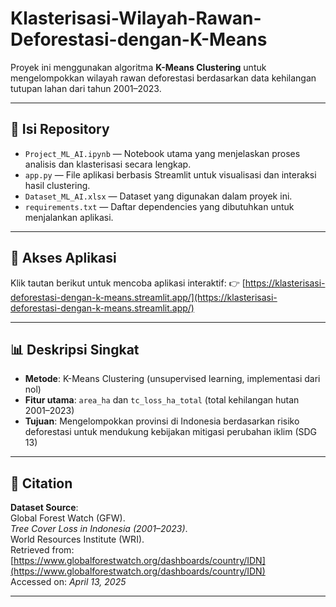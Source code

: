 # Klasterisasi-Wilayah-Rawan-Deforestasi-dengan-K-Means

Proyek ini menggunakan algoritma **K-Means Clustering** untuk mengelompokkan wilayah rawan deforestasi berdasarkan data kehilangan tutupan lahan dari tahun 2001–2023.

---

## 📂 Isi Repository

- `Project_ML_AI.ipynb` — Notebook utama yang menjelaskan proses analisis dan klasterisasi secara lengkap.
- `app.py` — File aplikasi berbasis Streamlit untuk visualisasi dan interaksi hasil clustering.
- `Dataset_ML_AI.xlsx` — Dataset yang digunakan dalam proyek ini.
- `requirements.txt` — Daftar dependencies yang dibutuhkan untuk menjalankan aplikasi.

---

## 🔗 Akses Aplikasi

Klik tautan berikut untuk mencoba aplikasi interaktif:
👉 [https://klasterisasi-deforestasi-dengan-k-means.streamlit.app/](https://klasterisasi-deforestasi-dengan-k-means.streamlit.app/)

---

## 📊 Deskripsi Singkat

- **Metode**: K-Means Clustering (unsupervised learning, implementasi dari nol)
- **Fitur utama**: `area_ha` dan `tc_loss_ha_total` (total kehilangan hutan 2001–2023)
- **Tujuan**: Mengelompokkan provinsi di Indonesia berdasarkan risiko deforestasi untuk mendukung kebijakan mitigasi perubahan iklim (SDG 13)

---

## 📌 Citation

**Dataset Source**:  
Global Forest Watch (GFW).  
*Tree Cover Loss in Indonesia (2001–2023)*.  
World Resources Institute (WRI).  
Retrieved from: [https://www.globalforestwatch.org/dashboards/country/IDN](https://www.globalforestwatch.org/dashboards/country/IDN)  
Accessed on: *April 13, 2025*

---
